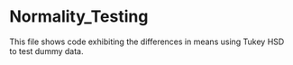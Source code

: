 # Normality_Testing
This file shows code exhibiting the differences in means using Tukey HSD to test dummy data.
